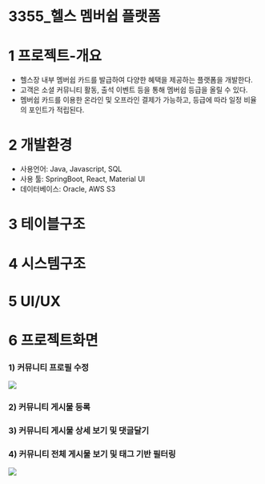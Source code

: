# 3355_헬스 멤버쉽 플랫폼

# 1️ 프로젝트-개요
- 헬스장 내부 멤버쉽 카드를 발급하여 다양한 혜택을 제공하는 플랫폼을 개발한다.
- 고객은 소셜 커뮤니티 활동, 출석 이벤트 등을 통해 멤버쉽 등급을 올릴 수 있다.
- 멤버쉽 카드를 이용한 온라인 및 오프라인 결제가 가능하고, 등급에 따라 일정 비율의 포인트가 적립된다.

# 2️ 개발환경
- 사용언어: Java, Javascript, SQL
- 사용 툴: SpringBoot, React, Material UI
- 데이터베이스: Oracle, AWS S3 

# 3 테이블구조

# 4 시스템구조

# 5 UI/UX


# 6 프로젝트화면
### 1) 커뮤니티 프로필 수정
<img src=https://media.giphy.com/media/fyAJC1tE0LCy7S23FH/giphy.gif >

### 2) 커뮤니티 게시물 등록

### 3) 커뮤니티 게시물 상세 보기 및 댓글달기


### 4) 커뮤니티 전체 게시물 보기 및 태그 기반 필터링
<img src=https://media.giphy.com/media/rJz84tE5WYwMRzgHQI/giphy-downsized-large.gif>

